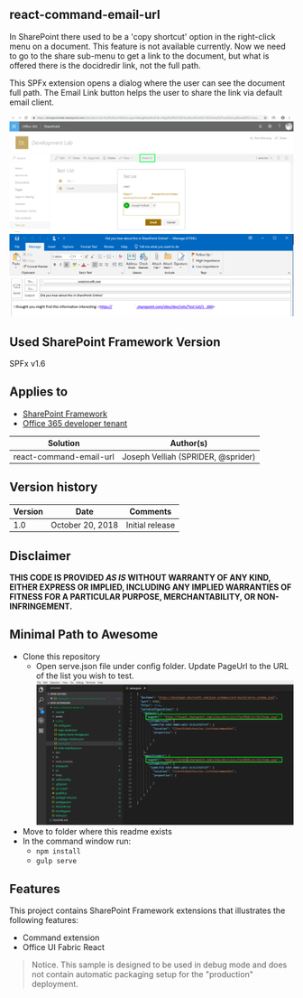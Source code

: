 ## react-command-email-url

In SharePoint there used to be a 'copy shortcut' option in the right-click menu on a document. This feature is not available currently. Now we need to go to the share sub-menu to get a link to the document, but what is offered there is the docidredir link, not the full path.

This SPFx extension opens a dialog where the user can see the document full path. The Email Link button helps the user to share the link via default email client.

![react-command-email-url](./assets/sample.png)
![react-command-email-url](./assets/email.png)

## Used SharePoint Framework Version 
SPFx v1.6

## Applies to

* [SharePoint Framework](http://dev.office.com/sharepoint/docs/spfx/sharepoint-framework-overview)
* [Office 365 developer tenant](http://dev.office.com/sharepoint/docs/spfx/set-up-your-developer-tenant)

Solution|Author(s)
--------|---------
react-command-email-url|Joseph Velliah (SPRIDER, @sprider)

## Version history

Version|Date|Comments
-------|----|--------
1.0|October 20, 2018|Initial release

## Disclaimer
**THIS CODE IS PROVIDED *AS IS* WITHOUT WARRANTY OF ANY KIND, EITHER EXPRESS OR IMPLIED, INCLUDING ANY IMPLIED WARRANTIES OF FITNESS FOR A PARTICULAR PURPOSE, MERCHANTABILITY, OR NON-INFRINGEMENT.**

## Minimal Path to Awesome

- Clone this repository
  - Open serve.json file under config folder. Update PageUrl to the URL of the list you wish to test.
![react-command-email-url](./assets/servejson.png)
- Move to folder where this readme exists
- In the command window run:
  - `npm install`
  - `gulp serve`

## Features
This project contains SharePoint Framework extensions that illustrates the following features:
* Command extension
* Office UI Fabric React

> Notice. This sample is designed to be used in debug mode and does not contain automatic packaging setup for the "production" deployment.


